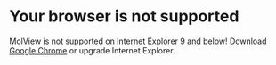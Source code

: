 Your browser is not supported
=============================
MolView is not supported on Internet Explorer 9 and below!
Download [Google Chrome](//google.com/chrome) or upgrade Internet Explorer.
